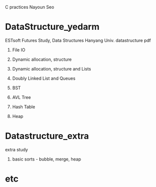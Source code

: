 C practices 
Nayoun Seo

# DataStructure_yedarm
ESTsoft Futures Study, Data Structures
Hanyang Univ. datastructure pdf

 1. File IO
 
 2. Dynamic allocation, structure

 3. Dynamic allocation, structure and Lists
 
 4. Doubly Linked List and Queues
 
 5. BST
 
 6. AVL Tree
 
 7. Hash Table
 
 8. Heap


# Datastructure_extra
extra study
 1. basic sorts - bubble, merge, heap

# etc


